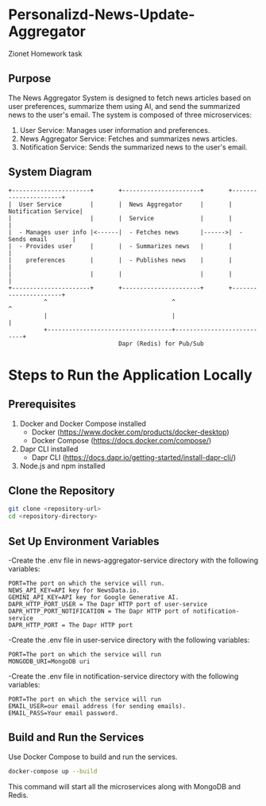 # Personalizd-News-Update-Aggregator
Zionet Homework task

## Purpose
The News Aggregator System is designed to fetch news articles based on user preferences, summarize them using AI, and send the summarized news to the user's email. The system is composed of three microservices:

1. User Service: Manages user information and preferences.
2. News Aggregator Service: Fetches and summarizes news articles.
3. Notification Service: Sends the summarized news to the user's email.

## System Diagram
```
+----------------------+       +----------------------+       +----------------------+
|  User Service        |       |  News Aggregator     |       |  Notification Service|
|                      |       |  Service             |       |                      |
|  - Manages user info |<------|  - Fetches news      |------>|  - Sends email       |
|  - Provides user     |       |  - Summarizes news   |       |                      |
|    preferences       |       |  - Publishes news    |       |                      |
|                      |       |                      |       |                      |
+----------------------+       +----------------------+       +----------------------+
          ^                                   ^                           ^
          |                                   |                           |
          +-----------------------------------+---------------------------+
                               Dapr (Redis) for Pub/Sub
```
# Steps to Run the Application Locally
## Prerequisites
1. Docker and Docker Compose installed
    * Docker (https://www.docker.com/products/docker-desktop)
    * Docker Compose (https://docs.docker.com/compose/)
2. Dapr CLI installed
    * Dapr CLI (https://docs.dapr.io/getting-started/install-dapr-cli/)
3. Node.js and npm installed

## Clone the Repository

```bash
git clone <repository-url>
cd <repository-directory>
```

## Set Up Environment Variables

-Create the .env file in news-aggregator-service directory with the following variables:
```env
PORT=The port on which the service will run.
NEWS_API_KEY=API key for NewsData.io.
GEMINI_API_KEY=API key for Google Generative AI.
DAPR_HTTP_PORT_USER = The Dapr HTTP port of user-service
DAPR_HTTP_PORT_NOTIFICATION = The Dapr HTTP port of notification-service
DAPR_HTTP_PORT = The Dapr HTTP port
```
-Create the .env file in user-service directory with the following variables:
```env
PORT=The port on which the service will run
MONGODB_URI=MongoDB uri
```
-Create the .env file in notification-service directory with the following variables:
```env
PORT=The port on which the service will run
EMAIL_USER=our email address (for sending emails).
EMAIL_PASS=Your email password.
```

## Build and Run the Services
Use Docker Compose to build and run the services.
```bash
docker-compose up --build
```
This command will start all the microservices along with MongoDB and Redis.

